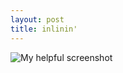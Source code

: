 ```yaml
---
layout: post
title: inlinin'
--- 
```


<script type="text/javascript" src="http://cdn.mathjax.org/mathjax/latest/MathJax.js?config=TeX-AMS-MML_HTMLorMML"></script>
![My helpful screenshot](https://cloud.githubusercontent.com/assets/16248469/12932017/ec18dc14-cf80-11e5-9e54-9d2f154269a1.jpg)
